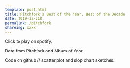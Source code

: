 ```yaml
---
template: post.html
title: Pitchfork's Best of the Year, Best of the Decade 
date: 2019-12-218
permalink: /pitchfork
shareimg: xxxx
---
```


<div id='year-grid'></div>


Click to play on spotify.

Data from Pitchfork and Album of Year.

Code on github // scatter plot and slop chart sketches.


<link rel="stylesheet" type="text/css" href="style.css">
<script src='../worlds-group-2017/d3_.js'></script>
<script src='../shared/chromatic.js'></script>

<script src='script.js'></script>
